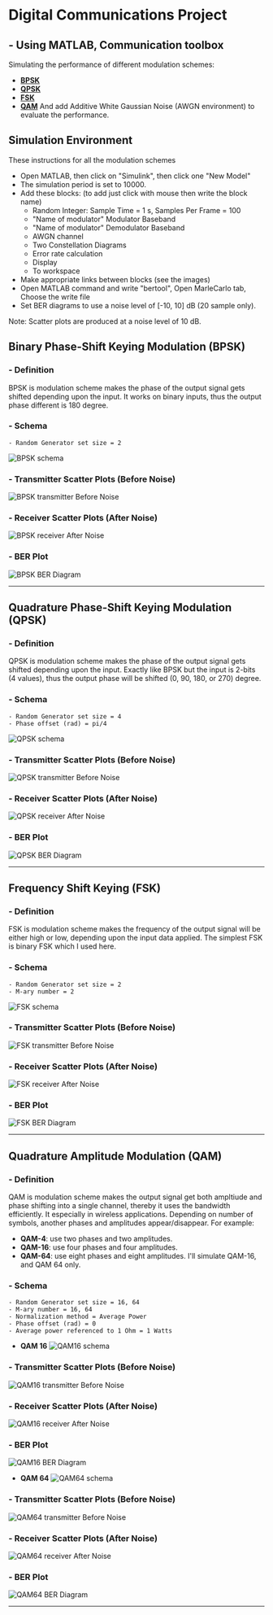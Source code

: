 # **Digital Communications Project**
## - Using MATLAB, Communication toolbox
Simulating the performance of different modulation schemes:
- [**BPSK**](#binary-phase-shift-keying-modulation-bpsk)
- [**QPSK**](#quadrature-phase-shift-keying-modulation-qpsk)
- [**FSK**](#frequency-shift-keying-fsk)
- [**QAM**](#quadrature-amplitude-modulation-qam)
And add Additive White Gaussian Noise (AWGN environment) to evaluate the performance.

## Simulation Environment
These instructions for all the modulation schemes 
- Open MATLAB, then click on "Simulink", then click one "New Model"
- The simulation period is set to 10000. 
- Add these blocks: (to add just click with mouse then write the block name)
    * Random Integer: Sample Time = 1 s, Samples Per Frame = 100
    * "Name of modulator" Modulator Baseband
    * "Name of modulator" Demodulator Baseband
    * AWGN channel
    * Two Constellation Diagrams
    * Error rate calculation
    * Display
    * To workspace
- Make appropriate links between blocks (see the images)
- Open MATLAB command and write "bertool", Open MarleCarlo tab, Choose the write file
- Set BER diagrams to use a noise level of [-10, 10] dB (20 sample only).

Note: Scatter plots are produced at a noise level of 10 dB.
## **Binary Phase-Shift Keying Modulation (BPSK)**
### - Definition 
BPSK is modulation scheme makes the phase of the output signal gets shifted depending upon the input. It works on binary inputs, thus the output phase different is 180 degree.

### - Schema
```
- Random Generator set size = 2
```
![BPSK schema](/BPSK/BPSK-Digram.png)
### - Transmitter Scatter Plots (Before Noise)
![BPSK transmitter Before Noise](/BPSK/BPSK-BeforeNoise.png)
### - Receiver Scatter Plots (After Noise)
![BPSK receiver After Noise](/BPSK/BPSK-AfterNoise.png)
### - BER Plot
![BPSK BER Diagram](/BPSK/BPSK-BER.png)

___
## **Quadrature Phase-Shift Keying Modulation (QPSK)**
### - Definition 
QPSK is modulation scheme makes the phase of the output signal gets shifted depending upon the input. Exactly like BPSK but the input is 2-bits (4 values), thus the output phase will be shifted (0, 90, 180, or 270) degree.

### - Schema
```
- Random Generator set size = 4
- Phase offset (rad) = pi/4
``` 
![QPSK schema](/QPSK/QPSK-Digram.png)
### - Transmitter Scatter Plots (Before Noise)
![QPSK transmitter Before Noise](/QPSK/QPSK-BeforeNoise.png)
### - Receiver Scatter Plots (After Noise)
![QPSK receiver After Noise](/QPSK/QPSK-AfterNoise.png)
### - BER Plot
![QPSK BER Diagram](/QPSK/QPSK-BER.png)


___
## **Frequency Shift Keying (FSK)**
### - Definition 
FSK is modulation scheme makes the frequency of the output signal will be either high or low, depending upon the input data applied. The simplest FSK is binary FSK which I used here.

### - Schema
```
- Random Generator set size = 2
- M-ary number = 2
``` 
![FSK schema](/FSK/FSK-Digram.png)
### - Transmitter Scatter Plots (Before Noise)
![FSK transmitter Before Noise](/FSK/FSK-BeforeNoise.png)
### - Receiver Scatter Plots (After Noise)
![FSK receiver After Noise](/FSK/FSK-AfterNoise.png)
### - BER Plot
![FSK BER Diagram](/FSK/FSK-BER.png)

___
## **Quadrature Amplitude Modulation (QAM)**
### - Definition
QAM is modulation scheme makes the output signal get both ampltiude and phase shifting into a single channel, thereby it uses the bandwidth efficiently. It especially in wireless applications. Depending on number of symbols, another phases and amplitudes appear/disappear. 
For example:
- **QAM-4**: use two phases and two amplitudes.
- **QAM-16**: use four phases and four amplitudes.
- **QAM-64**: use eight phases and eight amplitudes.
I'll simulate QAM-16, and QAM 64 only.

### - Schema
```
- Random Generator set size = 16, 64
- M-ary number = 16, 64
- Normalization method = Average Power
- Phase offset (rad) = 0
- Average power referenced to 1 Ohm = 1 Watts
``` 

* **QAM 16**
![QAM16 schema](/QAM16/QAM16-Digram.png)
### - Transmitter Scatter Plots (Before Noise)
![QAM16 transmitter Before Noise](/QAM16/QAM16-BeforeNoise.png)
### - Receiver Scatter Plots (After Noise)
![QAM16 receiver After Noise](/QAM16/QAM16-AfterNoise.png)
### - BER Plot
![QAM16 BER Diagram](/QAM16/QAM16-BER.png)

* **QAM 64**
![QAM64 schema](/QAM64/QAM64-Digram.png)
### - Transmitter Scatter Plots (Before Noise)
![QAM64 transmitter Before Noise](/QAM64/QAM64-BeforeNoise.png)
### - Receiver Scatter Plots (After Noise)
![QAM64 receiver After Noise](/QAM64/QAM64-AfterNoise.png)
### - BER Plot
![QAM64 BER Diagram](/QAM64/QAM64-BER.png)

___
